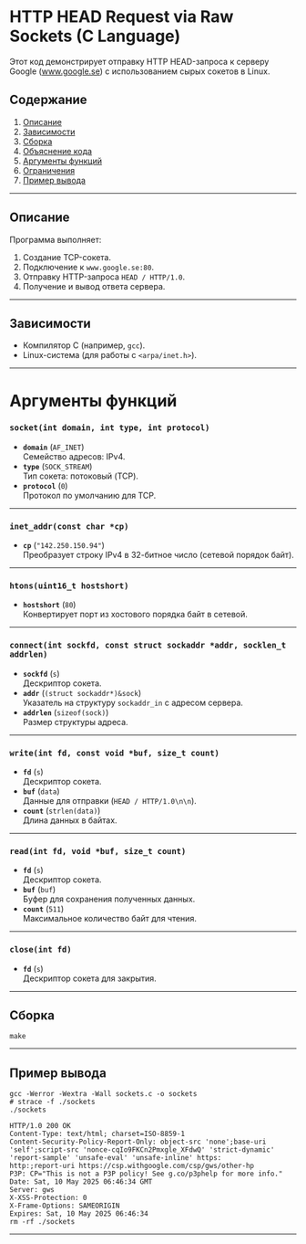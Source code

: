 # HTTP HEAD Request via Raw Sockets (C Language)

Этот код демонстрирует отправку HTTP HEAD-запроса к серверу Google (www.google.se) с использованием сырых сокетов в Linux.

## Содержание
1. [Описание](#описание)
2. [Зависимости](#зависимости)
3. [Сборка](#сборка)
4. [Объяснение кода](#объяснение-кода)
5. [Аргументы функций](#аргументы-функций)
6. [Ограничения](#ограничения)
7. [Пример вывода](#пример-вывода)

---

## Описание
Программа выполняет:
1. Создание TCP-сокета.
2. Подключение к `www.google.se:80`.
3. Отправку HTTP-запроса `HEAD / HTTP/1.0`.
4. Получение и вывод ответа сервера.

---

## Зависимости
- Компилятор C (например, `gcc`).
- Linux-система (для работы с `<arpa/inet.h>`).

---

# Аргументы функций

### `socket(int domain, int type, int protocol)`
- **`domain`** (`AF_INET`)  
  Семейство адресов: IPv4.
- **`type`** (`SOCK_STREAM`)  
  Тип сокета: потоковый (TCP).
- **`protocol`** (`0`)  
  Протокол по умолчанию для TCP.

---

### `inet_addr(const char *cp)`
- **`cp`** (`"142.250.150.94"`)  
  Преобразует строку IPv4 в 32-битное число (сетевой порядок байт).

---

### `htons(uint16_t hostshort)`
- **`hostshort`** (`80`)  
  Конвертирует порт из хостового порядка байт в сетевой.

---

### `connect(int sockfd, const struct sockaddr *addr, socklen_t addrlen)`
- **`sockfd`** (`s`)  
  Дескриптор сокета.
- **`addr`** (`(struct sockaddr*)&sock`)  
  Указатель на структуру `sockaddr_in` с адресом сервера.
- **`addrlen`** (`sizeof(sock)`)  
  Размер структуры адреса.

---

### `write(int fd, const void *buf, size_t count)`
- **`fd`** (`s`)  
  Дескриптор сокета.
- **`buf`** (`data`)  
  Данные для отправки (`HEAD / HTTP/1.0\n\n`).
- **`count`** (`strlen(data)`)  
  Длина данных в байтах.

---

### `read(int fd, void *buf, size_t count)`
- **`fd`** (`s`)  
  Дескриптор сокета.
- **`buf`** (`buf`)  
  Буфер для сохранения полученных данных.
- **`count`** (`511`)  
  Максимальное количество байт для чтения.

---

### `close(int fd)`
- **`fd`** (`s`)  
  Дескриптор сокета для закрытия.

---

## Сборка
    make 
---

## Пример вывода
    gcc -Werror -Wextra -Wall sockets.c -o sockets
    # strace -f ./sockets
    ./sockets

    HTTP/1.0 200 OK
    Content-Type: text/html; charset=ISO-8859-1
    Content-Security-Policy-Report-Only: object-src 'none';base-uri 'self';script-src 'nonce-cqIo9FKCn2Pmxgle_XFdwQ' 'strict-dynamic' 'report-sample' 'unsafe-eval' 'unsafe-inline' https: 
    http:;report-uri https://csp.withgoogle.com/csp/gws/other-hp
    P3P: CP="This is not a P3P policy! See g.co/p3phelp for more info."
    Date: Sat, 10 May 2025 06:46:34 GMT
    Server: gws
    X-XSS-Protection: 0
    X-Frame-Options: SAMEORIGIN
    Expires: Sat, 10 May 2025 06:46:34
    rm -rf ./sockets
---
